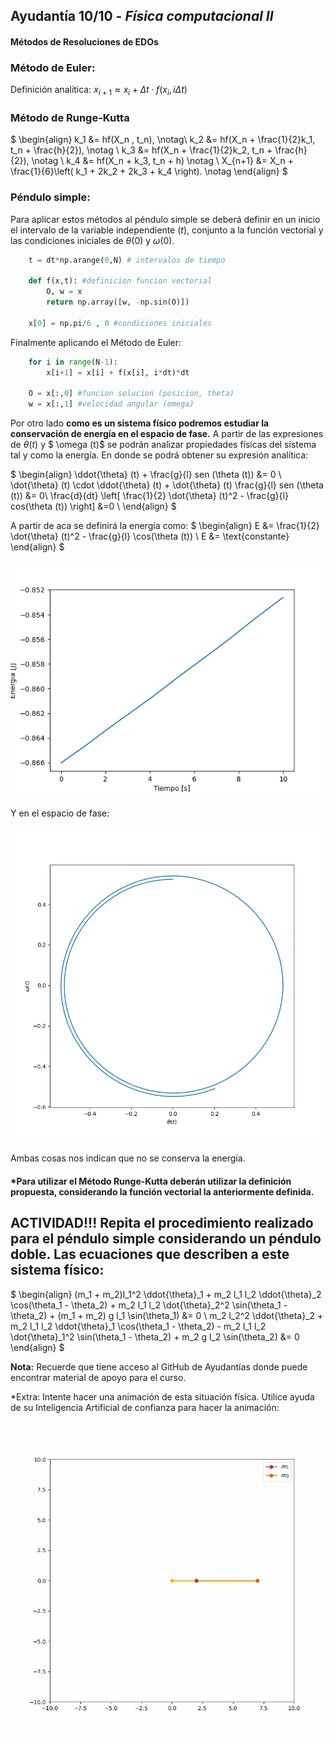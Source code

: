 ## **Ayudantía 10/10** -  *Física computacional II*

#### Métodos de Resoluciones de EDOs

### **Método de Euler:**
Definición analitica:
$x_{i+1} \approx  x_i + \Delta t \cdot f(x_i, i\Delta t)$

### **Método de Runge-Kutta**
$
\begin{align} 
    k_1 &= hf(X_n , t_n), \notag\\
    k_2 &= hf(X_n + \frac{1}{2}k_1, t_n + \frac{h}{2}), \notag \\
    k_3 &= hf(X_n + \frac{1}{2}k_2, t_n + \frac{h}{2}), \notag \\
    k_4 &= hf(X_n + k_3, t_n + h) \notag \\
    X_{n+1} &= X_n + \frac{1}{6}\left( k_1 + 2k_2 + 2k_3 + k_4 \right). \notag
\end{align}
$


### Péndulo simple: 

Para aplicar estos métodos al péndulo simple se deberá definir en un inicio el intervalo de la variable independiente ($t$), conjunto a la función vectorial y las condiciones iniciales de $\theta(0)$  y $\omega(0)$. 

```python
    t = dt*np.arange(0,N) # intervalos de tiempo 

    def f(x,t): #definicion funcion vectorial
        O, w = x
        return np.array([w, -np.sin(O)])

    x[0] = np.pi/6 , 0 #condiciones iniciales 
```

Finalmente aplicando el Método de Euler: 

```python
    for i in range(N-1): 
        x[i+1] = x[i] + f(x[i], i*dt)*dt 

    O = x[:,0] #funcion solucion (posicion, theta)
    w = x[:,1] #velocidad angular (omega)
```
Por otro lado **como es un sistema físico podremos estudiar la conservación de energía en el espacio de fase.** A partir de las expresiones de $\theta (t)$ y $ \omega (t)$ se podrán analizar propiedades físicas del sistema tal y como la energía. En donde se podrá obtener su expresión analítica:

$
\begin{align}
    \ddot{\theta} (t) + \frac{g}{l} sen (\theta (t)) &= 0 \\
    \dot{\theta} (t) \cdot \ddot{\theta} (t) + \dot{\theta} (t) \frac{g}{l} sen (\theta (t)) &=  0\\
    \frac{d}{dt} \left[ \frac{1}{2} \dot{\theta} (t)^2 - \frac{g}{l} cos(\theta (t)) \right] &=0 \\
\end{align}
$

A partir de aca se definirá la energía como: 
$
    \begin{align}
        E &= \frac{1}{2} \dot{\theta} (t)^2 - \frac{g}{l} \cos(\theta (t)) \\
        E &= \text{constante}
    \end{align}
$

![alt text](img/graf_pendulo3.png)

Y en el espacio de fase: 

![alt text](img/graf_pendulo4.png)

Ambas cosas nos indican que no se conserva la energía. 

#### *Para utilizar el Método Runge-Kutta deberán utilizar la definición propuesta, considerando la función vectorial la anteriormente definida. 

## **ACTIVIDAD!!!** Repita el procedimiento realizado para el péndulo simple considerando un **péndulo doble**. Las ecuaciones que describen a este sistema físico: 

$
\begin{align}
    (m_1 + m_2)l_1^2 \ddot{\theta}_1 + m_2 l_1 l_2 \ddot{\theta}_2 \cos(\theta_1 - \theta_2) + m_2 l_1 l_2 \dot{\theta}_2^2 \sin(\theta_1 - \theta_2) + (m_1 + m_2) g l_1 \sin(\theta_1) &= 0 \\
    m_2 l_2^2 \ddot{\theta}_2 + m_2 l_1 l_2 \ddot{\theta}_1 \cos(\theta_1 - \theta_2) - m_2 l_1 l_2 \dot{\theta}_1^2 \sin(\theta_1 - \theta_2) + m_2 g l_2 \sin(\theta_2) &= 0
\end{align}
$

**Nota:** Recuerde que tiene acceso al GitHub de Ayudantías donde puede encontrar material de apoyo para el curso. 

*Extra: Intente hacer una animación de esta situación física. Utilice ayuda de su Inteligencia Artificial de confianza para hacer la animación: 

![alt text](img/pendulo_doble.gif)